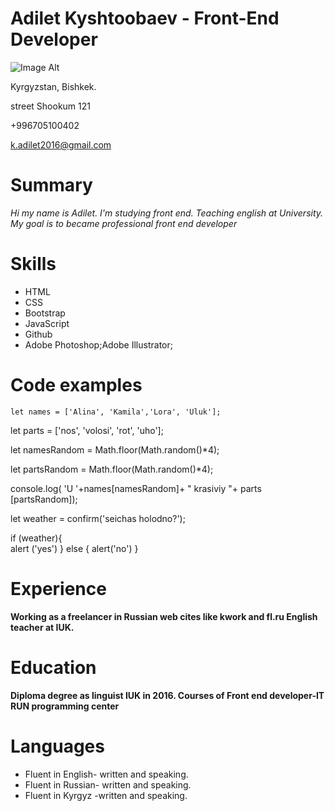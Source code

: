 
# Adilet Kyshtoobaev - Front-End Developer

![Image Alt](https://github.com/{adiletkyshtoobaev}/{adiletcv}/raw/{master}/{C:/Users/Saule/Desktop/adiletcv}/Adilet.jpg)

Kyrgyzstan, Bishkek.

street Shookum 121

+996705100402

k.adilet2016@gmail.com

# Summary

*Hi my name is Adilet.
I'm studying front end. Teaching english at University. 
My goal is to became professional front end developer*

# Skills
* HTML
* CSS
* Bootstrap
* JavaScript
* Github
* Adobe Photoshop;Adobe Illustrator;


# Code examples

    let names = ['Alina', 'Kamila','Lora', 'Uluk'];

let parts = ['nos', 'volosi', 'rot', 'uho'];

let namesRandom = Math.floor(Math.random()*4);

let partsRandom = Math.floor(Math.random()*4);

console.log( 'U '+names[namesRandom]+ " krasiviy "+ parts [partsRandom]);

let weather = confirm('seichas holodno?');

if (weather){     
alert ('yes')
 }
else
 {
     alert('no')
 }    

# Experience
**Working as a freelancer in Russian web cites like kwork and fl.ru
English teacher at IUK.**

# Education
**Diploma degree as linguist IUK in 2016. Courses of Front end developer-IT RUN programming center**

# Languages
* Fluent in English- written and speaking.
* Fluent in Russian- written and speaking.
* Fluent in Kyrgyz -written and speaking.